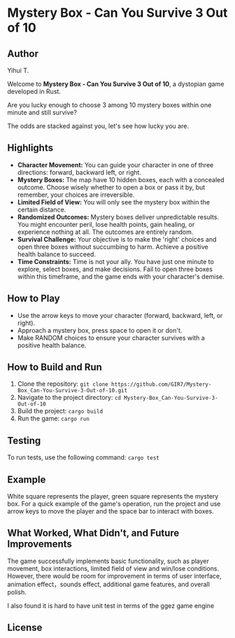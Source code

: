 # Mystery Box - Can You Survive 3 Out of 10

## Author
Yihui T.

Welcome to **Mystery Box - Can You Survive 3 Out of 10**, a dystopian game developed in Rust.

Are you lucky enough to choose 3 among 10 mystery boxes within one minute and still survive? 

The odds are stacked against you, let's see how lucky you are.

## Highlights

- **Character Movement:** You can guide your character in one of three directions: forward, backward left, or right.
- **Mystery Boxes:** The map have 10 hidden boxes, each with a concealed outcome. Choose wisely whether to open a box or pass it by, but remember, your choices are irreversible.
- **Limited Field of View:** You will only see the mystery box within the certain distance.
- **Randomized Outcomes:** Mystery boxes deliver unpredictable results. You might encounter peril, lose health points, gain healing, or experience nothing at all. The outcomes are entirely random.
- **Survival Challenge:** Your objective is to make the 'right' choices and open three boxes without succumbing to harm. Achieve a positive health balance to succeed.
- **Time Constraints:** Time is not your ally. You have just one minute to explore, select boxes, and make decisions. Fail to open three boxes within this timeframe, and the game ends with your character's demise.

## How to Play

- Use the arrow keys to move your character (forward, backward, left, or right).
- Approach a mystery box, press space to open it or don't.
- Make RANDOM choices to ensure your character survives with a positive health balance.

## How to Build and Run
1. Clone the repository: `git clone https://github.com/GIR7/Mystery-Box_Can-You-Survive-3-Out-of-10.git`
2. Navigate to the project directory: `cd Mystery-Box_Can-You-Survive-3-Out-of-10`
3. Build the project: `cargo build`
4. Run the game: `cargo run`

## Testing
To run tests, use the following command: `cargo test`

## Example
White square represents the player, green square represents the mystery box.
For a quick example of the game's operation, run the project and use arrow keys to move the player and the space bar to interact with boxes.

## What Worked, What Didn't, and Future Improvements
The game successfully implements basic functionality, such as player movement, box interactions, limited field of view and win/lose conditions. However, there would be room for improvement in terms of user interface, animation effect，sounds effect, additional game features, and overall polish.

I also found it is hard to have unit test in terms of the ggez game engine

## License

